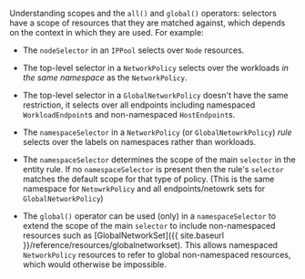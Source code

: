 Understanding scopes and the `all()` and `global()` operators:  selectors have a scope of resources
that they are matched against, which depends on the context in which they are used.  For example:

* The `nodeSelector` in an `IPPool` selects over `Node` resources.

* The top-level selector in a `NetworkPolicy` selects over the workloads _in the same namespace_ as the 
  `NetworkPolicy`.
  
* The top-level selector in a `GlobalNetworkPolicy` doesn't have the same restriction, it selects over all endpoints
  including namespaced `WorkloadEndpoint`s and non-namespaced `HostEndpoint`s.

* The `namespaceSelector` in a `NetworkPolicy` (or `GlobalNetowrkPolicy`) _rule_ selects over the labels on namespaces 
  rather than workloads.

* The `namespaceSelector` determines the scope of the main `selector` in the entity rule.  If no `namespaceSelector`
  is present then the rule's `selector` matches the default scope for that type of policy.  (This is the same namespace
  for `NetowrkPolicy` and all endpoints/netowrk sets for `GlobalNetworkPolicy`)
  
* The `global()` operator can be used (only) in a `namespaceSelector` to extend the scope of the main `selector` to 
  include non-namespaced resources such as [GlobalNetworkSet]({{ site.baseurl }}/reference/resources/globalnetworkset).
  This allows namespaced `NetworkPolicy` resources to refer to global non-namespaced resources, which would otherwise
  be impossible.
